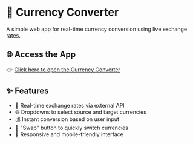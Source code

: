 # 💱 Currency Converter

A simple web app for real-time currency conversion using live exchange rates.

## 🌐 Access the App

👉 [Click here to open the Currency Converter](https://your-live-demo-link.com)  

## ✨ Features

- 🔄 Real-time exchange rates via external API  
- 🌐 Dropdowns to select source and target currencies  
- 💰 Instant conversion based on user input  
- 🔁 "Swap" button to quickly switch currencies  
- 📱 Responsive and mobile-friendly interface  
